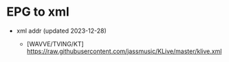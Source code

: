 # EPG to xml

* xml addr (updated 2023-12-28)

  - [WAVVE/TVING/KT]
    https://raw.githubusercontent.com/jassmusic/KLive/master/klive.xml

